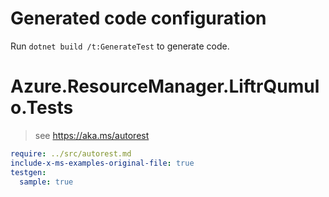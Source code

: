 # Generated code configuration

Run `dotnet build /t:GenerateTest` to generate code.

# Azure.ResourceManager.LiftrQumulo.Tests

> see https://aka.ms/autorest
``` yaml
require: ../src/autorest.md
include-x-ms-examples-original-file: true
testgen:
  sample: true
```